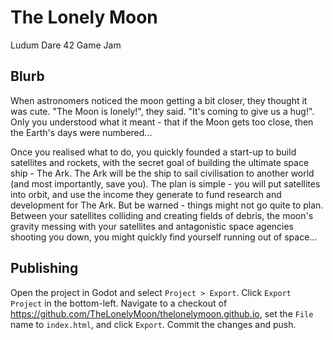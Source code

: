 # The Lonely Moon
Ludum Dare 42 Game Jam

## Blurb
When astronomers noticed the moon getting a bit closer, they thought it was cute. "The Moon is lonely!", they said. "It's coming to give us a hug!". Only you understood what it meant - that if the Moon gets too close, then the Earth's days were numbered...

Once you realised what to do, you quickly founded a start-up to build satellites and rockets, with the secret goal of building the ultimate space ship - The Ark. The Ark will be the ship to sail civilisation to another world (and most importantly, save you). The plan is simple - you will put satellites into orbit, and use the income they generate to fund research and development for The Ark. But be warned - things might not go quite to plan. Between your satellites colliding and creating fields of debris, the moon's gravity messing with your satellites and antagonistic space agencies shooting you down, you might quickly find yourself running out of space...

## Publishing

Open the project in Godot and select `Project > Export`. Click `Export Project` in the bottom-left. Navigate to a checkout of
https://github.com/TheLonelyMoon/thelonelymoon.github.io, set the `File` name to
`index.html`, and click `Export`. Commit the changes and push.
